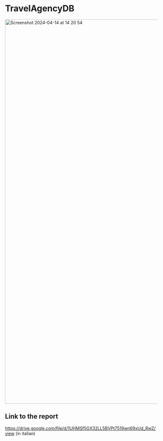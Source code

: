 # TravelAgencyDB
<img width="1262" alt="Screenshot 2024-04-14 at 14 20 54" src="https://github.com/al3ssandrocaruso/TravelAgencyDB/assets/92364264/39207067-8bc1-427c-8259-078ab2501932">

## Link to the report
https://drive.google.com/file/d/1UHMSf5GX32LL5BVPt7519wn69xUd_RwZ/view (in italian)
